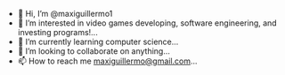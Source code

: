 - 👋 Hi, I’m @maxiguillermo1
- 👀 I’m interested in video games developing, software engineering, and investing programs!...
- 🌱 I’m currently learning computer science...
- 💞️ I’m looking to collaborate on anything...
- 📫 How to reach me maxiguillermo@gmail.com...

<!---
maxiguillermo1/maxiguillermo1 is a ✨ special ✨ repository because its `README.md` (this file) appears on your GitHub profile.
You can click the Preview link to take a look at your changes.
--->
